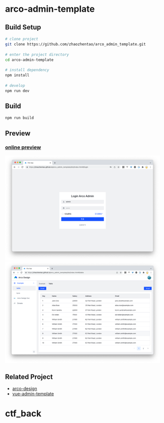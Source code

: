 # arco-admin-template

## Build Setup

```bash
# clone project
git clone https://github.com/zhaozhentao/arco_admin_template.git

# enter the project directory
cd arco-admin-template

# install dependency
npm install

# develop
npm run dev
```

## Build
```bash
npm run build
```

## Preview

### [online preview](https://zhaozhentao.github.io/arco_admin_template/dist/index.html#/)

![image](snapshot/screen1.png)
![image](snapshot/screen2.png)

## Related Project

- [arco-design](https://arco.design/)
- [vue-admin-template](https://github.com/PanJiaChen/vue-admin-template/)
# ctf_back
